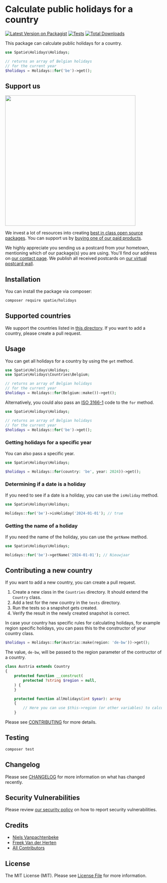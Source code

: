 # Calculate public holidays for a country

[![Latest Version on Packagist](https://img.shields.io/packagist/v/spatie/holidays.svg?style=flat-square)](https://packagist.org/packages/spatie/holidays)
[![Tests](https://img.shields.io/github/actions/workflow/status/spatie/holidays/run-tests.yml?branch=main&label=tests&style=flat-square)](https://github.com/spatie/holidays/actions/workflows/run-tests.yml)
[![Total Downloads](https://img.shields.io/packagist/dt/spatie/holidays.svg?style=flat-square)](https://packagist.org/packages/spatie/holidays)

This package can calculate public holidays for a country.

```php
use Spatie\Holidays\Holidays;

// returns an array of Belgian holidays
// for the current year
$holidays = Holidays::for('be')->get();
```

## Support us

[<img src="https://github-ads.s3.eu-central-1.amazonaws.com/holidays.jpg?t=1" width="419px" />](https://spatie.be/github-ad-click/holidays)

We invest a lot of resources into creating [best in class open source packages](https://spatie.be/open-source). You can support us by [buying one of our paid products](https://spatie.be/open-source/support-us).

We highly appreciate you sending us a postcard from your hometown, mentioning which of our package(s) you are using. You'll find our address on [our contact page](https://spatie.be/about-us). We publish all received postcards on [our virtual postcard wall](https://spatie.be/open-source/postcards).

## Installation

You can install the package via composer:

```bash
composer require spatie/holidays
```

## Supported countries

We support the countries listed in [this directory](https://github.com/spatie/holidays/tree/main/src/Countries). If you want to add a country, please create a pull request.

## Usage

You can get all holidays for a country by using the `get` method.

```php
use Spatie\Holidays\Holidays;
use Spatie\Holidays\Countries\Belgium;

// returns an array of Belgian holidays
// for the current year
$holidays = Holidays::for(Belgium::make())->get(); 
```

Alternatively, you could also pass an [ISO 3166-1](https://en.wikipedia.org/wiki/ISO_3166-1_alpha-2#Officially_assigned_code_elements) code to the `for` method.

```php
use Spatie\Holidays\Holidays;

// returns an array of Belgian holidays
// for the current year
$holidays = Holidays::for('be')->get();
```

### Getting holidays for a specific year

You can also pass a specific year.

```php
use Spatie\Holidays\Holidays;

$holidays = Holidays::for(country: 'be', year: 2024))->get();
```

### Determining if a date is a holiday 

If you need to see if a date is a holiday, you can use the `isHoliday` method.

```php
use Spatie\Holidays\Holidays;

Holidays::for('be')->isHoliday('2024-01-01'); // true
```

### Getting the name of a holiday

If you need the name of the holiday, you can use the `getName` method.

```php
use Spatie\Holidays\Holidays;

Holidays::for('be')->getName('2024-01-01'); // Nieuwjaar
```

## Contributing a new country

If you want to add a new country, you can create a pull request.

1. Create a new class in the `Countries` directory. It should extend the `Country` class.
2. Add a test for the new country in the `tests` directory.
3. Run the tests so a snapshot gets created.
4. Verify the result in the newly created snapshot is correct.

In case your country has specific rules for calculating holidays,
for example region specific holidays, you can pass this to the constructor of your country class.

```php
$holidays = Holidays::for(Austria::make(region: 'de-bw'))->get();
```

The value, `de-bw`, will be passed to the region parameter of the contructor of a country.

```php
class Austria extends Country
{
    protected function __construct(
        protected ?string $region = null,
    ) {
    }

    protected function allHolidays(int $year): array
    {
        // Here you can use $this->region (or other variables) to calculate holidays
    }
```

Please see [CONTRIBUTING](https://github.com/spatie/.github/blob/main/CONTRIBUTING.md) for more details.

## Testing

```bash
composer test
```

## Changelog

Please see [CHANGELOG](CHANGELOG.md) for more information on what has changed recently.

## Security Vulnerabilities

Please review [our security policy](../../security/policy) on how to report security vulnerabilities.

## Credits

- [Niels Vanpachtenbeke](https://github.com/Nielsvanpach)
- [Freek Van der Herten](https://github.com/freekmurze)
- [All Contributors](../../contributors)

## License

The MIT License (MIT). Please see [License File](LICENSE.md) for more information.

